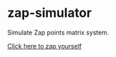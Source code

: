 # zap-simulator

Simulate Zap points matrix system.

<a href="https://mclilzee.github.io/zap-simulator/">Click here to zap yourself</a>
